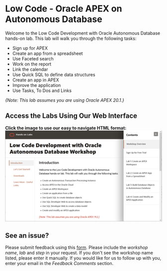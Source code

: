 # Low Code - Oracle APEX on Autonomous Database

Welcome to the Low Code Development with Oracle Autonomous Database hands-on lab. This lab will walk you through the following tasks:

-  Sign up for APEX
-  Create an app from a spreadsheet
-  Use Faceted search
-  Work on the report
-  Link the calendar
-  Use Quick SQL to define data structures
-  Create an app in APEX
-  Improve the application
-  Use Tasks, To Dos and Links


*{Note: This lab assumes you are using Oracle APEX 20.1.}*


## Access the Labs Using Our Web Interface
**Click the image to use our easy to navigate HTML format:**
[![Low Code Development Workshop](images/low-code-workshop.png " ")](https://apexapps.oracle.com/pls/apex/dbpm/r/livelabs/view-workshop?p180_id=634)

## See an issue?
Please submit feedback using this [form](https://apexapps.oracle.com/pls/apex/f?p=133:1:::::P1_FEEDBACK:1). Please include the *workshop name*, *lab* and *step* in your request.  If you don't see the workshop name listed, please enter it manually. If you would like for us to follow up with you, enter your email in the *Feedback Comments* section.
